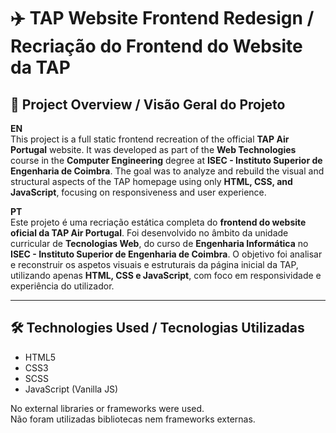 
# ✈️ TAP Website Frontend Redesign / Recriação do Frontend do Website da TAP

## 📌 Project Overview / Visão Geral do Projeto

**EN**  
This project is a full static frontend recreation of the official **TAP Air Portugal** website. It was developed as part of the **Web Technologies** course in the **Computer Engineering** degree at **ISEC - Instituto Superior de Engenharia de Coimbra**. The goal was to analyze and rebuild the visual and structural aspects of the TAP homepage using only **HTML, CSS, and JavaScript**, focusing on responsiveness and user experience.

**PT**  
Este projeto é uma recriação estática completa do **frontend do website oficial da TAP Air Portugal**. Foi desenvolvido no âmbito da unidade curricular de **Tecnologias Web**, do curso de **Engenharia Informática** no **ISEC - Instituto Superior de Engenharia de Coimbra**. O objetivo foi analisar e reconstruir os aspetos visuais e estruturais da página inicial da TAP, utilizando apenas **HTML, CSS e JavaScript**, com foco em responsividade e experiência do utilizador.

---

## 🛠️ Technologies Used / Tecnologias Utilizadas

- HTML5  
- CSS3
- SCSS
- JavaScript (Vanilla JS)  

No external libraries or frameworks were used.  
Não foram utilizadas bibliotecas nem frameworks externas.
